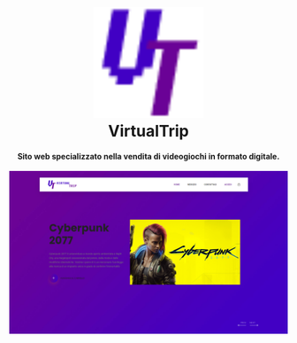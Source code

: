 
<h1 align="center">
  <br>
  <a href="#"><img src="https://raw.githubusercontent.com/amaddaloni12/VirtualTrip/main/WebContent/img/fav.png" alt="VirtualTrip" width="200"></a>
  <br>
  VirtualTrip
  <br>
</h1>

<h4 align="center">Sito web specializzato nella vendita di videogiochi in formato digitale</a>.</h4>

![screenshot](https://raw.githubusercontent.com/amaddaloni12/VirtualTrip/main/WebContent/img/Capture.PNG)
